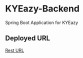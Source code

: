 # KYEazy-Backend
Spring Boot Application for KYEazy

## Deployed URL
[Rest URL](https://kyeazy-backend.onrender.com/)
